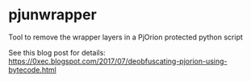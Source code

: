 # pjunwrapper
Tool to remove the wrapper layers in a PjOrion protected python script

See this blog post for details: https://0xec.blogspot.com/2017/07/deobfuscating-pjorion-using-bytecode.html
